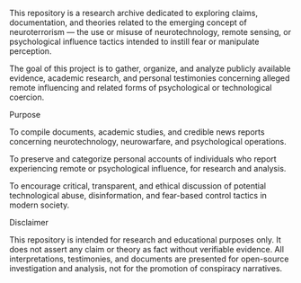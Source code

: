 This repository is a research archive dedicated to exploring claims, documentation, and theories related to the emerging concept of neuroterrorism — the use or misuse of neurotechnology, remote sensing, or psychological influence tactics intended to instill fear or manipulate perception.

The goal of this project is to gather, organize, and analyze publicly available evidence, academic research, and personal testimonies concerning alleged remote influencing and related forms of psychological or technological coercion.

Purpose

To compile documents, academic studies, and credible news reports concerning neurotechnology, neurowarfare, and psychological operations.

To preserve and categorize personal accounts of individuals who report experiencing remote or psychological influence, for research and analysis.

To encourage critical, transparent, and ethical discussion of potential technological abuse, disinformation, and fear-based control tactics in modern society.

Disclaimer

This repository is intended for research and educational purposes only.
It does not assert any claim or theory as fact without verifiable evidence.
All interpretations, testimonies, and documents are presented for open-source investigation and analysis, not for the promotion of conspiracy narratives.

